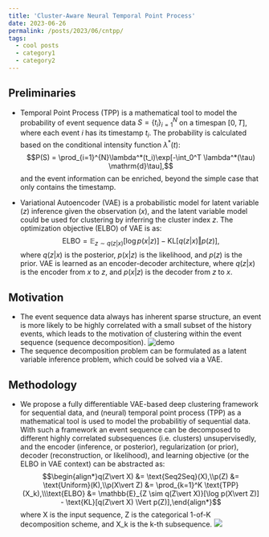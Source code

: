 ```yaml
---
title: 'Cluster-Aware Neural Temporal Point Process'
date: 2023-06-26
permalink: /posts/2023/06/cntpp/
tags:
  - cool posts
  - category1
  - category2
---
```


<!-- ## Cluster-Aware Neural Temporal Point Process -->

## Preliminaries 

- Temporal Point Process (TPP) is a mathematical tool to model the probability of event sequence data  $S = \{t_i\}_{i=1}^{N}$ on a timespan $[0, T]$, where each event $i$ has its timestamp $t_i$. The probability is calculated based on the conditional intensity function $\lambda^*(t)$: $$P(S) = \prod_{i=1}^{N}\lambda^*(t_i)\exp[-\int_0^T \lambda^*(\tau) \mathrm{d}\tau],$$ and the event information can be enriched, beyond the simple case that only contains the timestamp.

- Variational Autoencoder (VAE) is a probabilistic model for latent variable ($z$) inference given the observation ($x$), and the latent variable model could be used for clustering by inferring the cluster index $z$. The optimization objective (ELBO) of VAE is as: $$\text{ELBO} = \mathbb{E}_{z \sim q(z\vert x)}[\log p(x\vert z)] - \text{KL}[q(z\vert x) \Vert   p(z)],$$ where $q(z\vert x)$ is the posterior, $p(x\vert z)$ is the likelihood, and $p(z)$ is the prior. VAE is learned as an encoder-decoder architecture, where $q(z\vert x)$ is the encoder from $x$ to $z$, and $p(x\vert z)$ is the decoder from $z$ to $x$.

## Motivation

- The event sequence data always has inherent sparse structure, an event is more likely to be highly correlated with a small subset of the history events, which leads to the motivation of clustering within the event sequence (sequence decomposition). ![demo](https://raw.githubusercontent.com/Arthur-99/Arthur-99.github.io/master/_posts//cluster.png)
- The sequence decomposition problem can be formulated as a latent variable inference problem, which could be solved via a VAE.

## Methodology

- We propose a fully differentiable VAE-based deep clustering framework for sequential data, and (neural) temporal point process (TPP) as a mathematical tool is used to model the probabilitiy of sequential data. With such a framework an event sequence can be decomposed to different highly correlated subsequences (i.e. clusters) unsupervisedly, and the encoder (inference, or posterior), regularization (or prior), decoder (reconstruction, or likelihood), and learning objective (or the ELBO in VAE context) can be abstracted as: $$\begin{align*}q(Z\vert X) &= \text{Seq2Seq}(X),\\p(Z)   &= \text{Uniform}(K),\\p(X\vert Z) &= \prod_{k=1}^K \text{TPP}(X_k),\\\text{ELBO} &= \mathbb{E}_{Z \sim q(Z\vert X)}[\log p(X\vert Z)] - \text{KL}[q(Z\vert X) \Vert   p(Z)],\end{align*}$$ 
where X is the input sequence, Z is the categorical 1-of-K decomposition scheme, and X_k is the k-th subsequence.
![](https://raw.githubusercontent.com/Arthur-99/Arthur-99.github.io/master/_posts//demo.png)